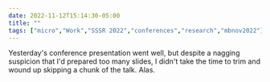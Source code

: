 ---date: 2022-11-12T15:14:30-05:00title: ""tags: ["micro","Work","SSSR 2022","conferences","research","mbnov2022"]---Yesterday's conference presentation went well, but despite a nagging suspicion that I'd prepared too many slides, I didn't take the time to trim and wound up skipping a chunk of the talk. Alas.